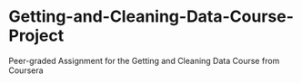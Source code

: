 # Getting-and-Cleaning-Data-Course-Project
Peer-graded Assignment for the Getting and Cleaning Data Course from Coursera
